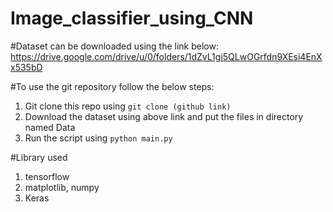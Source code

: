 ﻿# Image_classifier_using_CNN
#Dataset can be downloaded using the link below:
https://drive.google.com/drive/u/0/folders/1dZvL1gi5QLwOGrfdn9XEsi4EnXx535bD

#To use the git repository follow the below steps:
1. Git clone this repo using `git clone (github link)`
2. Download the dataset using above link and put the files in directory named Data
3. Run the script using `python main.py`

#Library used
1. tensorflow
2. matplotlib, numpy
3. Keras
